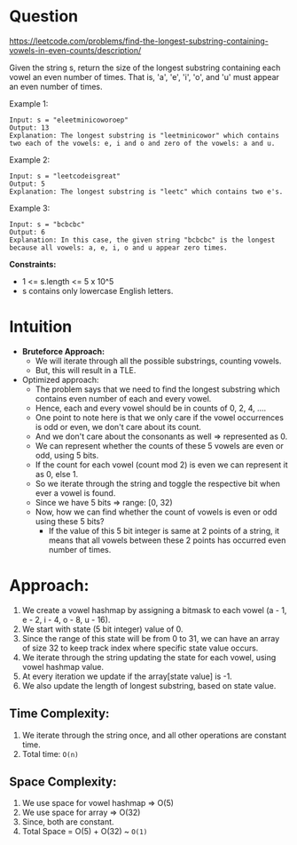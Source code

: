 # Question

https://leetcode.com/problems/find-the-longest-substring-containing-vowels-in-even-counts/description/

Given the string s, return the size of the longest substring containing each vowel an even number of times. That is, 'a', 'e', 'i', 'o', and 'u' must appear an even number of times.

Example 1:
```
Input: s = "eleetminicoworoep"
Output: 13
Explanation: The longest substring is "leetminicowor" which contains two each of the vowels: e, i and o and zero of the vowels: a and u.
```

Example 2:
```
Input: s = "leetcodeisgreat"
Output: 5
Explanation: The longest substring is "leetc" which contains two e's.
```

Example 3:
```
Input: s = "bcbcbc"
Output: 6
Explanation: In this case, the given string "bcbcbc" is the longest because all vowels: a, e, i, o and u appear zero times.
```

**Constraints:**

- 1 <= s.length <= 5 x 10^5
- s contains only lowercase English letters.

# Intuition

- **Bruteforce Approach:**
  - We will iterate through all the possible substrings, counting vowels.
  - But, this will result in a TLE.
- Optimized approach:
  - The problem says that we need to find the longest substring which contains even number of each and every vowel.
  - Hence, each and every vowel should be in counts of 0, 2, 4, ....
  - One point to note here is that we only care if the vowel occurrences is odd or even, we don't care about its count.
  - And we don't care about the consonants as well => represented as 0.
  - We can represent whether the counts of these 5 vowels are even or odd, using 5 bits.
  - If the count for each vowel (count mod 2) is even we can represent it as 0, else 1.
  - So we iterate through the string and toggle the respective bit when ever a vowel is found.
  - Since we have 5 bits => range: [0, 32)
  - Now, how we can find whether the count of vowels is even or odd using these 5 bits?
    - If the value of this 5 bit integer is same at 2 points of a string, it means that all vowels between these 2 points has occurred even number of times.

# Approach:

1. We create a vowel hashmap by assigning a bitmask to each vowel (a - 1, e - 2, i - 4, o - 8, u - 16).
2. We start with state (5 bit integer) value of 0.
3. Since the range of this state will be from 0 to 31, we can have an array of size 32 to keep track index where specific state value occurs.
4. We iterate through the string updating the state for each vowel, using vowel hashmap value.
5. At every iteration we update if the array[state value] is -1.
6. We also update the length of longest substring, based on state value.

## Time Complexity:

1. We iterate through the string once, and all other operations are constant time.
2. Total time: `O(n)`

## Space Complexity:

1. We use space for vowel hashmap => O(5)
2. We use space for array => O(32)
3. Since, both are constant.
4. Total Space = O(5) + O(32) ~ `O(1)`
